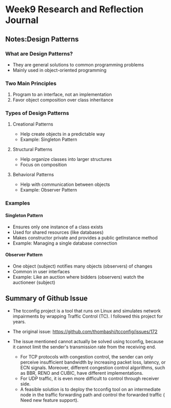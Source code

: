 # Week9 Research and Reflection Journal

## Notes:Design Patterns

### What are Design Patterns?

- They are general solutions to common programming problems
- Mainly used in object-oriented programming

### Two Main Principles

1. Program to an interface, not an implementation
2. Favor object composition over class inheritance

### Types of Design Patterns

1. Creational Patterns
   - Help create objects in a predictable way
   - Example: Singleton Pattern

2. Structural Patterns
   - Help organize classes into larger structures
   - Focus on composition

3. Behavioral Patterns
   - Help with communication between objects
   - Example: Observer Pattern

### Examples

#### Singleton Pattern

- Ensures only one instance of a class exists
- Used for shared resources (like databases)
- Makes constructor private and provides a public getInstance method
- Example: Managing a single database connection

#### Observer Pattern

- One object (subject) notifies many objects (observers) of changes
- Common in user interfaces
- Example: Like an auction where bidders (observers) watch the auctioneer (subject)

## Summary of Github Issue

- The tcconfig project is a tool that runs on Linux and simulates network impairments by wrapping Traffic Control (TC). I followed this project for years.

- The original issue: https://github.com/thombashi/tcconfig/issues/172
- The issue mentioned cannot actually be solved using tcconfig, because it cannot limit the sender's transmission rate from the receiving end.
  - For TCP protocols with congestion control, the sender can only perceive insufficient bandwidth by increasing packet loss, latency, or ECN signals. Moreover, different congestion control algorithms, such as BBR, RENO and CUBIC, have different implementations.
  - For UDP traffic, it is even more difficult to control through receiver side.
  - A feasible solution is to deploy the tcconfig tool on an intermediate node in the traffic forwarding path and control the forwarded traffic ( Need new feature support).